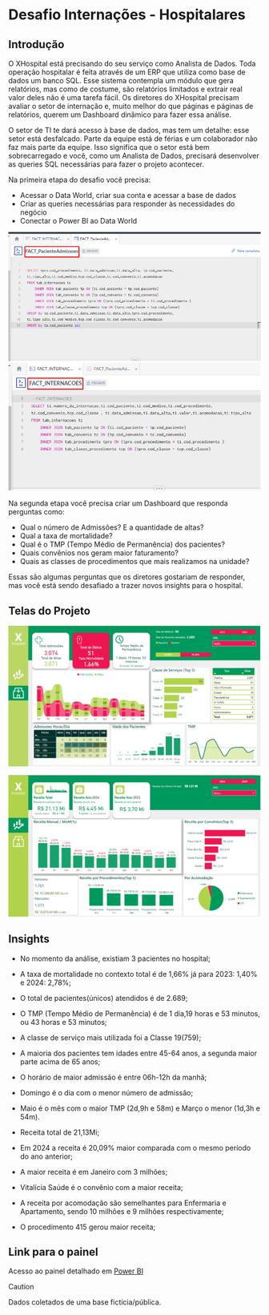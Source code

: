 # Desafio Internações - Hospitalares

## Introdução

 O XHospital está precisando do seu serviço como Analista de Dados. Toda operação hospitalar é feita através de um ERP que utiliza como base de dados um banco SQL.
Esse sistema contempla um módulo que gera relatórios, mas como de costume, são relatórios limitados e extrair real valor deles não é uma tarefa fácil.
Os diretores do XHospital precisam avaliar o setor de internação e, muito melhor do que páginas e páginas de relatórios, querem um Dashboard dinâmico para fazer essa análise.

O setor de TI te dará acesso à base de dados, mas tem um detalhe: esse setor está desfalcado. Parte da equipe está de férias e um colaborador não faz mais parte da equipe. Isso significa que o setor está bem sobrecarregado e você, como um Analista de Dados, precisará desenvolver as queries SQL necessárias para fazer o projeto acontecer.


Na primeira etapa do desafio você precisa:

+ Acessar o Data World, criar sua conta e acessar a base de dados
+ Criar as queries necessárias para responder às necessidades do negócio
+ Conectar o Power BI ao Data World

![SQL 1](/SQL_.png)
![SQL 2](/SQL_2.png)

Na segunda etapa você precisa criar um Dashboard que responda perguntas como:

+ Qual o número de Admissões? E a quantidade de altas?
+ Qual a taxa de mortalidade?
+ Qual é o TMP (Tempo Médio de Permanência) dos pacientes?
+ Quais convênios nos geram maior faturamento?
+ Quais as classes de procedimentos que mais realizamos na unidade?

Essas são algumas perguntas que os diretores gostariam de responder, mas você está sendo desafiado a trazer novos insights para o hospital.

## Telas do Projeto

![Painel de Controle](/print_tela.png)

![Painel Financeiro](/print_tela2.png)

 ## Insights
+ No momento da análise, existiam 3 pacientes no hospital;
+ A taxa de mortalidade no contexto total é de 1,66% já para 2023: 1,40% e 2024: 2,78%;
+ O total de pacientes(únicos) atendidos é de 2.689;
+ O TMP (Tempo Médio de Permanência) é de 1 dia,19 horas e 53 minutos, ou 43 horas e 53 minutos;
+ A classe de serviço mais utilizada foi a Classe 19(759);
+ A maioria dos pacientes tem idades entre 45-64 anos, a segunda maior parte acima de 65 anos;
+ O horário de maior admissão é entre 06h-12h da manhã;
+ Domingo é o dia com o menor número de admissão;
+ Maio é o mês com o maior TMP (2d,9h e 58m) e Março o menor (1d,3h e 54m).

+ Receita total de 21,13Mi;
+ Em 2024 a receita é 20,09% maior comparada com o mesmo período do ano anterior;
+ A maior receita é em Janeiro com 3 milhões;
+ Vitalícia Saúde é o convênio com a maior receita;
+ A receita por acomodação são semelhantes para Enfermaria e Apartamento, sendo 10 milhões e 9 milhões respectivamente;
+ O procedimento 415 gerou maior receita;
 
 
 ## Link para o painel
 
Acesso ao painel detalhado em [Power BI](https://app.powerbi.com/view?r=eyJrIjoiYTRhZDc4OTAtZmEyMC00MWFlLTg1Y2MtM2Q2MDkyZWQ5NTUwIiwidCI6ImVhZWZiZmY5LWFmZmMtNDgwNS1hZTdkLTM4MTUxMWVmOTA3MCJ9)

> [!CAUTION]
> Dados coletados de uma base fictícia/pública.
